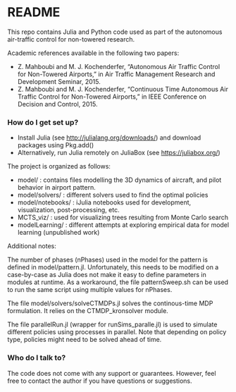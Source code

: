 # README #

This repo contains Julia and Python code used as part of the autonomous air-traffic control for non-towered research.

Academic references available in the following two papers:

* Z. Mahboubi and M. J. Kochenderfer, “Autonomous Air Traffic Control for Non-Towered Airports,” in Air Traffic Management Research and Development Seminar, 2015. 
* Z. Mahboubi and M. J. Kochenderfer, “Continuous Time Autonomous Air Traffic Control for Non-Towered Airports,” in IEEE Conference on Decision and Control, 2015. 

### How do I get set up? ###

* Install Julia (see http://julialang.org/downloads/) and download packages using Pkg.add(<PackageName>)
* Alternatively, run Julia remotely on JuliaBox (see https://juliabox.org/)

The project is organized as follows:

* model/ : contains files modelling the 3D dynamics of aircraft, and pilot behavior in airport pattern.
* model/solvers/   : different solvers used to find the optimal policies
* model/notebooks/ : iJulia notebooks used for development, visualization, post-processing, etc.
* MCTS_viz/ : used for visualizing trees resulting from Monte Carlo search
* modelLearning/ : different attempts at exploring empirical data for model learning (unpublished work)

Additional notes:

The number of phases (nPhases) used in the model for the pattern is defined in model/pattern.jl. Unfortunately, 
this needs to be modified on a case-by-case as Julia does not make it easy to define parameters in modules
at runtime. As a workaround, the file patternSweep.sh can be used to run the same script using multiple
values for nPhases.

The file model/solvers/solveCTMDPs.jl solves the continous-time MDP formulation. It relies on the CTMDP_kronsolver module. 

The file parallelRun.jl (wrapper for runSims_paralle.jl) is used to simulate different policies using processes in parallel.
Note that depending on policy type, policies might need to be solved ahead of time.


### Who do I talk to? ###
The code does not come with any support or guarantees. However, feel free to contact the author if you have questions or suggestions.